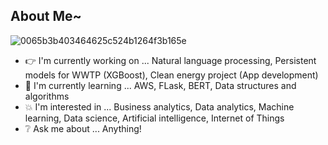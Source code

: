 ## About Me~

![0065b3b403464625c524b1264f3b165e](https://user-images.githubusercontent.com/45563371/88962170-a585ce00-d2d8-11ea-8b71-3c014f8925d8.gif)

- :point_right: I'm currently working on ... Natural language processing, Persistent models for WWTP (XGBoost), Clean energy project (App development)
- :information_desk_person: I'm currently learning ... AWS, FLask, BERT, Data structures and algorithms
- :boom: I'm interested in ... Business analytics, Data analytics, Machine learning, Data science, Artificial intelligence, Internet of Things
- :grey_question: Ask me about ... Anything!
